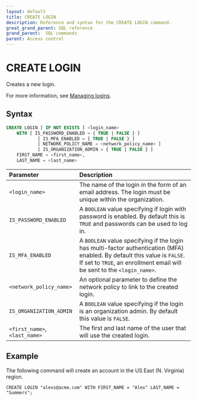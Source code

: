 ```yaml
---
layout: default
title: CREATE LOGIN
description: Reference and syntax for the CREATE LOGIN command.
great_grand_parent: SQL reference
grand_parent:  SQL commands
parent: Access control
---
```


# CREATE LOGIN
Creates a new login.

For more information, see [Managing logins](../../../Guides/managing-your-organization/managing-logins.md).

## Syntax

```sql
CREATE LOGIN [ IF NOT EXISTS ] <login_name> 
	WITH [ IS_PASSWORD_ENABLED = { TRUE | FALSE } ]
            [ IS_MFA_ENABLED = { TRUE | FALSE } ]
            [ NETWORK_POLICY_NAME = <network_policy_name> ]
            [ IS_ORGANIZATION_ADMIN = { TRUE | FALSE } ]
	FIRST_NAME = <first_name>,
	LAST_NAME = <last_name> 
```


| Parameter  | Description |
| :--------- | :---------- |
| `<login_name>`                              | The name of the login in the form of an email address. The login must be unique within the organization.   |
| `IS_PASSWORD_ENABLED` | A `BOOLEAN` value specifying if login with password is enabled. By default this is `TRUE` and passwords can be used to log in. |
| `IS_MFA_ENABLED` | A `BOOLEAN` value specifying if the login has multi-factor authentication (MFA) enabled. By default this value is `FALSE`. If set to `TRUE`, an enrollment email will be sent to the `<login_name>`.  |
| `<network_policy_name>`                      | An optional parameter to define the network policy to link to the created login. |         
| `IS_ORGANIZATION_ADMIN` | A `BOOLEAN` value specifying if the login is an organization admin. By default this value is `FALSE`. |      
| `<first_name>`, `<last_name>` | The first and last name of the user that will use the created login. |

## Example

The following command will create an account in the US East (N. Virginia) region.

```CREATE LOGIN "alexs@acme.com" WITH FIRST_NAME = "Alex" LAST_NAME = "Summers";```
